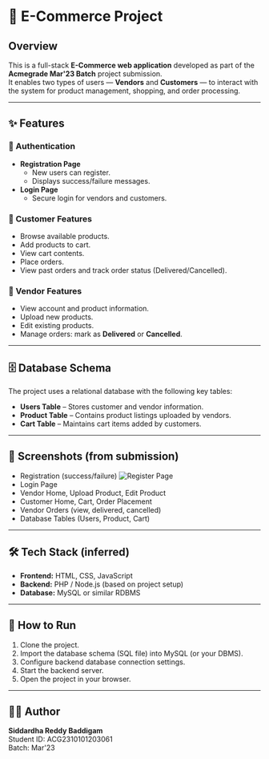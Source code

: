 # 🛒 E-Commerce Project

## Overview

This is a full-stack **E-Commerce web application** developed as part of the **Acmegrade Mar'23 Batch** project submission.  
It enables two types of users — **Vendors** and **Customers** — to interact with the system for product management, shopping, and order processing.

---

## ✨ Features

### 🔑 Authentication

- **Registration Page**
  - New users can register.
  - Displays success/failure messages.
- **Login Page**
  - Secure login for vendors and customers.

### 🛒 Customer Features

- Browse available products.
- Add products to cart.
- View cart contents.
- Place orders.
- View past orders and track order status (Delivered/Cancelled).

### 🏬 Vendor Features

- View account and product information.
- Upload new products.
- Edit existing products.
- Manage orders: mark as **Delivered** or **Cancelled**.

---

## 🗄 Database Schema

The project uses a relational database with the following key tables:

- **Users Table** – Stores customer and vendor information.
- **Product Table** – Contains product listings uploaded by vendors.
- **Cart Table** – Maintains cart items added by customers.

---

## 📸 Screenshots (from submission)

- Registration (success/failure)
  ![Register Page](https://drive.google.com/uc?export=view&id=1-cdnkAvsbJNk9UbGQScOQ_t3_FY7CmI8
  )
- Login Page
- Vendor Home, Upload Product, Edit Product
- Customer Home, Cart, Order Placement
- Vendor Orders (view, delivered, cancelled)
- Database Tables (Users, Product, Cart)

---

## 🛠 Tech Stack (inferred)

- **Frontend:** HTML, CSS, JavaScript
- **Backend:** PHP / Node.js (based on project setup)
- **Database:** MySQL or similar RDBMS

---

## 🚀 How to Run

1. Clone the project.
2. Import the database schema (SQL file) into MySQL (or your DBMS).
3. Configure backend database connection settings.
4. Start the backend server.
5. Open the project in your browser.

---

## 👨‍💻 Author

**Siddardha Reddy Baddigam**  
Student ID: ACG2310101203061  
Batch: Mar'23

